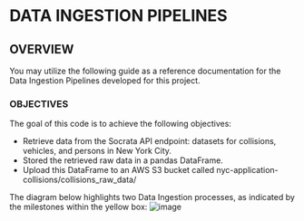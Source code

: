 # DATA INGESTION PIPELINES

## OVERVIEW
You may utilize the following guide as a reference documentation for the Data Ingestion Pipelines developed for this project.

### OBJECTIVES
The goal of this code is to achieve the following objectives:
- Retrieve data from the Socrata API endpoint: datasets for collisions, vehicles, and persons in New York City.
-	Stored the retrieved raw data in a pandas DataFrame.
-	Upload this DataFrame to an AWS S3 bucket called nyc-application-collisions/collisions_raw_data/

The diagram below highlights two Data Ingestion processes, as indicated by the milestones within the yellow box:
![image](https://github.com/JavierGalindo91/NYC-Collisions/assets/17058746/7a770fd3-dcbe-4297-9765-f9c51ba57a15)
